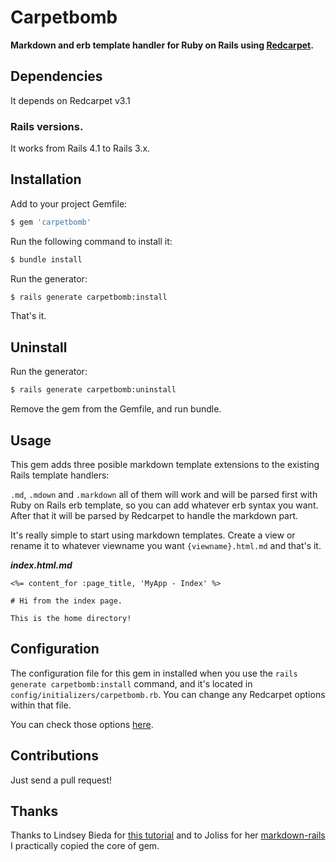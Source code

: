 # Carpetbomb

**Markdown and erb template handler for Ruby on Rails using [Redcarpet](https://github.com/vmg/redcarpet).**

## Dependencies

It depends on Redcarpet v3.1

### Rails versions.

It works from Rails 4.1 to Rails 3.x.

## Installation

Add to your project Gemfile:
~~~sh
$ gem 'carpetbomb'
~~~

Run the following command to install it:
~~~sh
$ bundle install
~~~

Run the generator:
~~~sh
$ rails generate carpetbomb:install
~~~

That's it.

## Uninstall

Run the generator:
~~~sh
$ rails generate carpetbomb:uninstall
~~~

Remove the gem from the Gemfile, and run bundle.

## Usage

This gem adds three posible markdown template extensions to the existing Rails
template handlers:

`.md`, `.mdown` and `.markdown` all of them will work and will be parsed first
with Ruby on Rails erb template, so you can add whatever erb syntax you want.
After that it will be parsed by Redcarpet to handle the markdown part.

It's really simple to start using markdown templates. Create a view or rename it
to whatever viewname you want `{viewname}.html.md` and that's it.

***index.html.md***
~~~erb
<%= content_for :page_title, 'MyApp - Index' %>

# Hi from the index page.

This is the home directory!
~~~

## Configuration

The configuration file for this gem in installed when you use the `rails generate carpetbomb:install`
command, and it's located in `config/initializers/carpetbomb.rb`. You can
change any Redcarpet options within that file.

You can check those options [here](https://github.com/vmg/redcarpet).

## Contributions

Just send a pull request!

## Thanks

Thanks to Lindsey Bieda for [this
tutorial](http://rarlindseysmash.com/posts/how-to-gem-like-jem) and to Joliss
for her [markdown-rails](https://github.com/joliss/markdown-rails) I practically
copied the core of gem.
